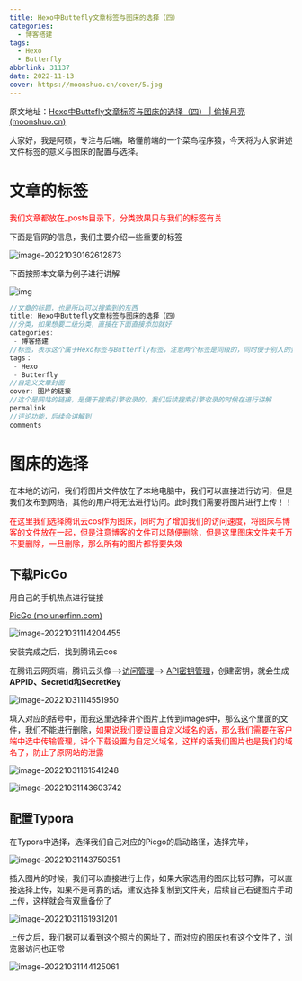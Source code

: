 ```yaml
---
title: Hexo中Buttefly文章标签与图床的选择（四）
categories:
  - 博客搭建
tags:
  - Hexo
  - Butterfly
abbrlink: 31137
date: 2022-11-13
cover: https://moonshuo.cn/cover/5.jpg
---
```


原文地址：[Hexo中Buttefly文章标签与图床的选择（四） | 偷掉月亮 (moonshuo.cn)](https://moonshuo.cn/posts/31137.html)

大家好，我是阿硕，专注与后端，略懂前端的一个菜鸟程序猿，今天将为大家讲述文件标签的意义与图床的配置与选择。

# 文章的标签

<font color='red'>我们文章都放在_posts目录下，分类效果只与我们的标签有关</font>

下面是官网的信息，我们主要介绍一些重要的标签

![image-20221030162612873](https://moonshuo.cn//images/202211011132187.png)

下面按照本文章为例子进行讲解

![img](https://moonshuo.cn//images/202211011133548.png)

```Java
//文章的标题，也是所以可以搜索到的东西
title: Hexo中Buttefly文章标签与图床的选择（四）
//分类，如果想要二级分类，直接在下面直接添加就好
categories:
 - 博客搭建
//标签，表示这个属于Hexo标签与Butterfly标签，注意两个标签是同级的，同时便于别人的查询
tags：
 - Hexo
 - Butterfly
//自定义文章封面
cover: 图片的链接
//这个是网站的链接，是便于搜索引擎收录的，我们后续搜索引擎收录的时候在进行讲解
permalink
//评论功能，后续会讲解到
comments
```

# 图床的选择

在本地的访问，我们将图片文件放在了本地电脑中，我们可以直接进行访问，但是我们发布到网络，其他的用户将无法进行访问。此时我们需要将图片进行上传！！

<font color='red'>在这里我们选择腾讯云cos作为图床，同时为了增加我们的访问速度，将图床与博客的文件放在一起，但是注意博客的文件可以随便删除，但是这里图床文件夹千万不要删除，一旦删除，那么所有的图片都将要失效</font>

## 下载PicGo

用自己的手机热点进行链接

[PicGo (molunerfinn.com)](https://molunerfinn.com/PicGo/)

![image-20221031114204455](https://moonshuo.cn//images/202211011134965.png)

安装完成之后，找到腾讯云cos

在腾讯云网页端，腾讯云头像–>[访问管理](https://cloud.tencent.com/product/cam?from=10680)–> [API密钥管理](https://cloud.tencent.com/product/ssm?from=10680)，创建密钥，就会生成 **APPID、SecretId和SecretKey**

![image-20221031114551950](https://moonshuo.cn//images/202211011134195.png)

填入对应的括号中，而我这里选择讲个图片上传到images中，那么这个里面的文件，我们不能进行删除，<font color='red'>如果说我们要设置自定义域名的话，那么我们需要在客户端中选中传输管理，讲个下载设置为自定义域名，这样的话我们图片也是我们的域名了，防止了原网站的泄露</font>

![image-20221031161541248](https://moonshuo.cn//images/202211011134817.png)

![image-20221031143603742](https://moonshuo.cn//images/202211011134458.png)

## 配置Typora

在Typora中选择，选择我们自己对应的Picgo的启动路径，选择完毕，

![image-20221031143750351](https://moonshuo.cn//images/202211011134808.png)

插入图片的时候，我们可以直接进行上传，如果大家选用的图床比较可靠，可以直接选择上传，如果不是可靠的话，建议选择复制到文件夹，后续自己右键图片手动上传，这样就会有双重备份了

![image-20221031161931201](https://moonshuo.cn//images/202211011134252.png)

上传之后，我们据可以看到这个照片的网址了，而对应的图床也有这个文件了，浏览器访问也正常

![image-20221031144125061](https://moonshuo.cn//images/202211011134556.png)

